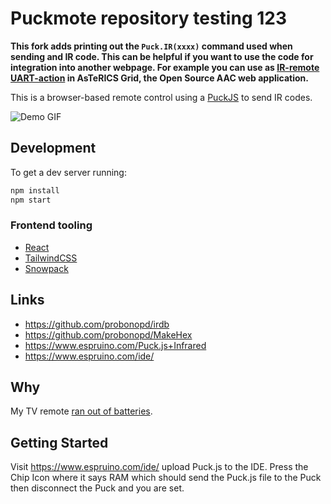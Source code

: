 # Puckmote repository testing 123

**This fork adds printing out the ```Puck.IR(xxxx)``` command used when sending and IR code. This can be helpful if you want to use the code for integration into another webpage. For example you can use as [IR-remote UART-action](https://www.asterics.eu/manuals/asterics-grid/514_uart-action-tutorials.html#remote-control-infrared) in AsTeRICS Grid, the Open Source AAC web application.**

This is a browser-based remote control using a [PuckJS](https://www.puck-js.com/) to send IR codes.

![Demo GIF](public/demo.gif)


## Development

To get a dev server running:

```bash
npm install
npm start
```

### Frontend tooling

- [React](https://reactjs.org/)
- [TailwindCSS](https://tailwindcss.com/)
- [Snowpack](https://www.snowpack.dev/)

## Links

- https://github.com/probonopd/irdb
- https://github.com/probonopd/MakeHex
- https://www.espruino.com/Puck.js+Infrared
- https://www.espruino.com/ide/

## Why

My TV remote [ran out of batteries](https://twitter.com/benjaminbenben/status/1328756121897742336).

## Getting Started
Visit https://www.espruino.com/ide/ upload Puck.js to the IDE. Press the Chip Icon where it says RAM which should send the Puck.js file to the Puck then disconnect the Puck and you are set.

